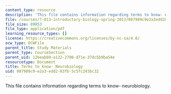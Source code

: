 ```yaml
---
content_type: resource
description: 'This file contains information regarding terms to know- neurobiology. '
file: /courses/7-013-introductory-biology-spring-2013/087989c9e2a3edd283fb5c5fc243bc32_MIT7_013S12_Neurobiology.pdf
file_size: 89853
file_type: application/pdf
learning_resource_types: []
license: https://creativecommons.org/licenses/by-nc-sa/4.0/
ocw_type: OCWFile
parent_title: Study Materials
parent_type: CourseSection
parent_uid: 126eabb9-a122-2700-d71e-37dc5b9ba54e
resourcetype: Document
title: Terms to know- Neurobiology
uid: 087989c9-e2a3-edd2-83fb-5c5fc243bc32
---
```

This file contains information regarding terms to know- neurobiology. 